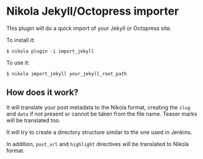 Nikola Jekyll/Octopress importer
================================

This plugin will do a quick import of your Jekyll or Octopress site.

To install it:

```
$ nikola plugin -i import_jekyll
```

To use it:

```
$ nikola import_jekyll your_jekyll_root_path
```

How does it work?
-----------------

It will translate your post metadata to the Nikola format, creating the ``slug`` and ``date`` if not present or cannot be taken from the file name. Teaser marks will be translated too.

It will try to create a directory structure similar to the one used in Jenkins.

In addition, ``post_url`` and ``highlight`` directives will be translated to Nikola format.

